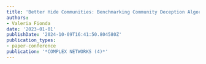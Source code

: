 ```yaml
---
title: 'Better Hide Communities: Benchmarking Community Deception Algorithms'
authors:
- Valeria Fionda
date: '2023-01-01'
publishDate: '2024-10-09T16:41:50.804580Z'
publication_types:
- paper-conference
publication: '*COMPLEX NETWORKS (4)*'
---
```

